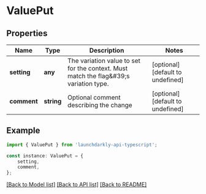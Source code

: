 # ValuePut


## Properties

Name | Type | Description | Notes
------------ | ------------- | ------------- | -------------
**setting** | **any** | The variation value to set for the context. Must match the flag\&#39;s variation type. | [optional] [default to undefined]
**comment** | **string** | Optional comment describing the change | [optional] [default to undefined]

## Example

```typescript
import { ValuePut } from 'launchdarkly-api-typescript';

const instance: ValuePut = {
    setting,
    comment,
};
```

[[Back to Model list]](../README.md#documentation-for-models) [[Back to API list]](../README.md#documentation-for-api-endpoints) [[Back to README]](../README.md)
